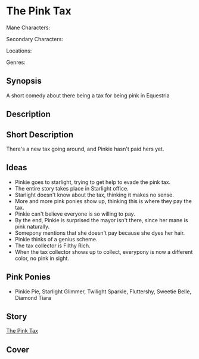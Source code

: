 # The Pink Tax

Mane Characters: 

Secondary Characters: 

Locations: 

Genres:

## Synopsis
A short comedy about there being a tax for being pink in Equestria

## Description


## Short Description
There's a new tax going around, and Pinkie hasn't paid hers yet.

## Ideas
- Pinkie goes to starlight, trying to get help to evade the pink tax.
- The entire story takes place in Starlight office.
- Starlight doesn't know about the tax, thinking it makes no sense.
- More and more pink ponies show up, thinking this is where they pay the tax.
- Pinkie can't believe everyone is so willing to pay.
- By the end, Pinkie is surprised the mayor isn't there, since her mane is pink naturally.
- Somepony mentions that she doesn't pay because she dyes her hair.
- Pinkie thinks of a genius scheme.
- The tax collector is Filthy Rich.
- When the tax collector shows up to collect, everypony is now a different color, no pink in sight.

## Pink Ponies
- Pinkie Pie, Starlight Glimmer, Twilight Sparkle, Fluttershy, Sweetie Belle, Diamond Tiara

## Story
[The Pink Tax](./the-pink-tax.md)

## Cover
